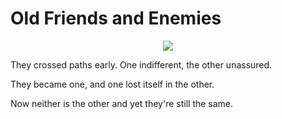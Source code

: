 # Old Friends and Enemies

<p align="center">
    <img src="/img/friends.jpg">
</p>

They crossed paths early.  One indifferent, the other unassured.

They became one, and one lost itself in the other.

Now neither is the other and yet they're still the same.